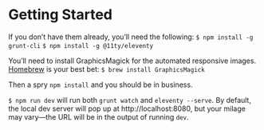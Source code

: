 # Getting Started

If you don’t have them already, you’ll need the following:
`$ npm install -g grunt-cli`
`$ npm install -g @11ty/eleventy`

You’ll need to install GraphicsMagick for the automated responsive images. [Homebrew](https://brew.sh/) is your best bet:
`$ brew install GraphicsMagick`

Then a spry `npm install` and you should be in business.

`$ npm run dev` will run both `grunt watch` and `eleventy --serve`. By default, the local dev server will pop up at http://localhost:8080, but your milage may vary—the URL will be in the output of running `dev`.